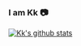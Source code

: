 ### I am Kk :camera:

[![Kk's github stats](https://github-readme-stats.vercel.app/api?username=kangkai124&count_private=true&show_icons=true)](https://github.com/anuraghazra/github-readme-stats)

<!--
**kangkai124/kangkai124** is a ✨ _special_ ✨ repository because its `README.md` (this file) appears on your GitHub profile.

Here are some ideas to get you started:

- 🔭 I’m currently working on ...
- 🌱 I’m currently learning ...
- 👯 I’m looking to collaborate on ...
- 🤔 I’m looking for help with ...
- 💬 Ask me about ...
- 📫 How to reach me: ...
- 😄 Pronouns: ...
- ⚡ Fun fact: ...
-->
